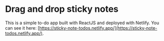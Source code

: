 # Drag and drop sticky notes

This is a simple to-do app built with ReactJS and deployed with Netlify. You can see it here: [https://sticky-note-todos.netlify.app/](https://sticky-note-todos.netlify.app/).
